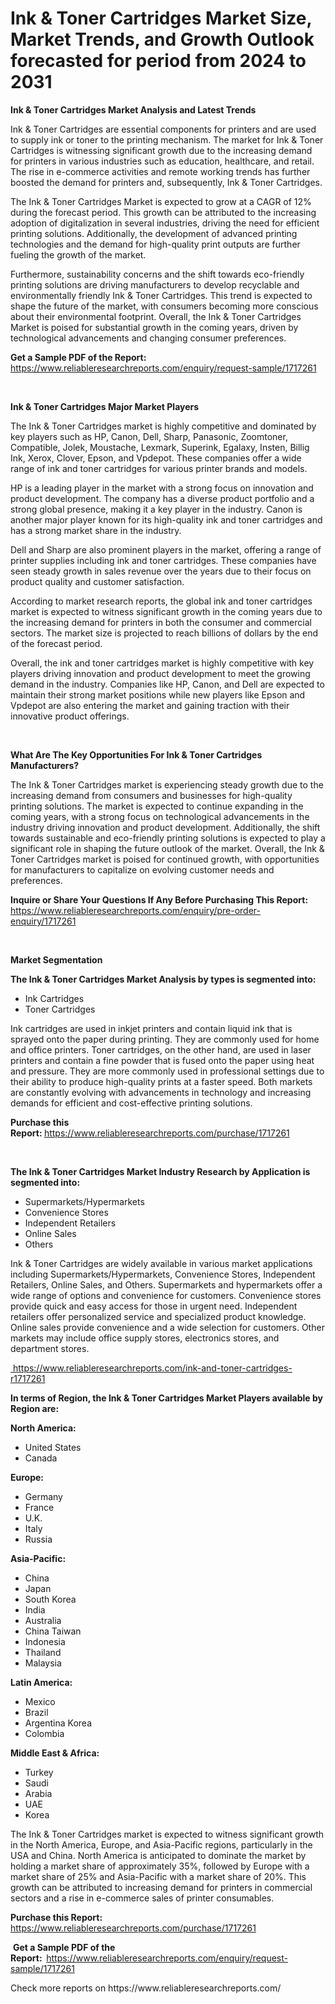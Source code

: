 <p><h1>Ink & Toner Cartridges Market Size, Market Trends, and Growth Outlook forecasted for period from 2024 to 2031</h1></p><p><strong>Ink & Toner Cartridges Market Analysis and Latest Trends</strong></p>
<p><p>Ink & Toner Cartridges are essential components for printers and are used to supply ink or toner to the printing mechanism. The market for Ink & Toner Cartridges is witnessing significant growth due to the increasing demand for printers in various industries such as education, healthcare, and retail. The rise in e-commerce activities and remote working trends has further boosted the demand for printers and, subsequently, Ink & Toner Cartridges.</p><p>The Ink & Toner Cartridges Market is expected to grow at a CAGR of 12% during the forecast period. This growth can be attributed to the increasing adoption of digitalization in several industries, driving the need for efficient printing solutions. Additionally, the development of advanced printing technologies and the demand for high-quality print outputs are further fueling the growth of the market.</p><p>Furthermore, sustainability concerns and the shift towards eco-friendly printing solutions are driving manufacturers to develop recyclable and environmentally friendly Ink & Toner Cartridges. This trend is expected to shape the future of the market, with consumers becoming more conscious about their environmental footprint. Overall, the Ink & Toner Cartridges Market is poised for substantial growth in the coming years, driven by technological advancements and changing consumer preferences.</p></p>
<p><strong>Get a Sample PDF of the Report:&nbsp;</strong> <a href="https://www.reliableresearchreports.com/enquiry/request-sample/1717261">https://www.reliableresearchreports.com/enquiry/request-sample/1717261</a></p>
<p>&nbsp;</p>
<p><strong>Ink & Toner Cartridges Major Market Players</strong></p>
<p><p>The Ink & Toner Cartridges market is highly competitive and dominated by key players such as HP, Canon, Dell, Sharp, Panasonic, Zoomtoner, Compatible, Jolek, Moustache, Lexmark, Superink, Egalaxy, Insten, Billig Ink, Xerox, Clover, Epson, and Vpdepot. These companies offer a wide range of ink and toner cartridges for various printer brands and models.</p><p>HP is a leading player in the market with a strong focus on innovation and product development. The company has a diverse product portfolio and a strong global presence, making it a key player in the industry. Canon is another major player known for its high-quality ink and toner cartridges and has a strong market share in the industry.</p><p>Dell and Sharp are also prominent players in the market, offering a range of printer supplies including ink and toner cartridges. These companies have seen steady growth in sales revenue over the years due to their focus on product quality and customer satisfaction.</p><p>According to market research reports, the global ink and toner cartridges market is expected to witness significant growth in the coming years due to the increasing demand for printers in both the consumer and commercial sectors. The market size is projected to reach billions of dollars by the end of the forecast period.</p><p>Overall, the ink and toner cartridges market is highly competitive with key players driving innovation and product development to meet the growing demand in the industry. Companies like HP, Canon, and Dell are expected to maintain their strong market positions while new players like Epson and Vpdepot are also entering the market and gaining traction with their innovative product offerings.</p></p>
<p>&nbsp;</p>
<p><strong>What Are The Key Opportunities For Ink & Toner Cartridges Manufacturers?</strong></p>
<p><p>The Ink & Toner Cartridges market is experiencing steady growth due to the increasing demand from consumers and businesses for high-quality printing solutions. The market is expected to continue expanding in the coming years, with a strong focus on technological advancements in the industry driving innovation and product development. Additionally, the shift towards sustainable and eco-friendly printing solutions is expected to play a significant role in shaping the future outlook of the market. Overall, the Ink & Toner Cartridges market is poised for continued growth, with opportunities for manufacturers to capitalize on evolving customer needs and preferences.</p></p>
<p><strong>Inquire or Share Your Questions If Any Before Purchasing This Report:</strong> <a href="https://www.reliableresearchreports.com/enquiry/pre-order-enquiry/1717261">https://www.reliableresearchreports.com/enquiry/pre-order-enquiry/1717261</a></p>
<p>&nbsp;</p>
<p><strong>Market Segmentation</strong></p>
<p><strong>The Ink & Toner Cartridges Market Analysis by types is segmented into:</strong></p>
<p><ul><li>Ink Cartridges</li><li>Toner Cartridges</li></ul></p>
<p><p>Ink cartridges are used in inkjet printers and contain liquid ink that is sprayed onto the paper during printing. They are commonly used for home and office printers. Toner cartridges, on the other hand, are used in laser printers and contain a fine powder that is fused onto the paper using heat and pressure. They are more commonly used in professional settings due to their ability to produce high-quality prints at a faster speed. Both markets are constantly evolving with advancements in technology and increasing demands for efficient and cost-effective printing solutions.</p></p>
<p><strong>Purchase this Report:&nbsp;</strong><a href="https://www.reliableresearchreports.com/purchase/1717261">https://www.reliableresearchreports.com/purchase/1717261</a></p>
<p>&nbsp;</p>
<p><strong>The Ink & Toner Cartridges Market Industry Research by Application is segmented into:</strong></p>
<p><ul><li>Supermarkets/Hypermarkets</li><li>Convenience Stores</li><li>Independent Retailers</li><li>Online Sales</li><li>Others</li></ul></p>
<p><p>Ink & Toner Cartridges are widely available in various market applications including Supermarkets/Hypermarkets, Convenience Stores, Independent Retailers, Online Sales, and Others. Supermarkets and hypermarkets offer a wide range of options and convenience for customers. Convenience stores provide quick and easy access for those in urgent need. Independent retailers offer personalized service and specialized product knowledge. Online sales provide convenience and a wide selection for customers. Other markets may include office supply stores, electronics stores, and department stores.</p></p>
<p><a href="https://www.reliableresearchreports.com/ink-and-toner-cartridges-r1717261">&nbsp;https://www.reliableresearchreports.com/ink-and-toner-cartridges-r1717261</a></p>
<p><strong>In terms of Region, the Ink & Toner Cartridges Market Players available by Region are:</strong></p>
<p>
    <p> <strong> North America: </strong>
        <ul>
            <li>United States</li>
            <li>Canada</li>
        </ul>
        </p> 
    <p> <strong> Europe: </strong>
        <ul>
            <li>Germany</li>
            <li>France</li>
            <li>U.K.</li>
            <li>Italy</li>
            <li>Russia</li>
        </ul>
        </p> 
    <p> <strong> Asia-Pacific: </strong>
        <ul>
            <li>China</li>
            <li>Japan</li>
            <li>South Korea</li>
            <li>India</li>
            <li>Australia</li>
            <li>China Taiwan</li>
            <li>Indonesia</li>
            <li>Thailand</li>
            <li>Malaysia</li>
        </ul>
        </p> 
    <p> <strong> Latin America: </strong>
        <ul>
            <li>Mexico</li>
            <li>Brazil</li>
            <li>Argentina Korea</li>
            <li>Colombia</li>
        </ul>
        </p> 
    <p> <strong> Middle East & Africa: </strong>
        <ul>
            <li>Turkey</li>
            <li>Saudi</li>
            <li>Arabia</li>
            <li>UAE</li>
            <li>Korea</li>
        </ul>
    </p>
    </p>
<p><p>The Ink & Toner Cartridges market is expected to witness significant growth in the North America, Europe, and Asia-Pacific regions, particularly in the USA and China. North America is anticipated to dominate the market by holding a market share of approximately 35%, followed by Europe with a market share of 25% and Asia-Pacific with a market share of 20%. This growth can be attributed to increasing demand for printers in commercial sectors and a rise in e-commerce sales of printer consumables.</p></p>
<p><strong>Purchase this Report: </strong><a href="https://www.reliableresearchreports.com/purchase/1717261">https://www.reliableresearchreports.com/purchase/1717261</a></p>
<p>&nbsp;<strong>Get a Sample PDF of the Report:&nbsp;&nbsp;</strong><a href="https://www.reliableresearchreports.com/enquiry/request-sample/1717261">https://www.reliableresearchreports.com/enquiry/request-sample/1717261</a></p>
<p><strong></strong></p>
<p>Check more reports on https://www.reliableresearchreports.com/</p>